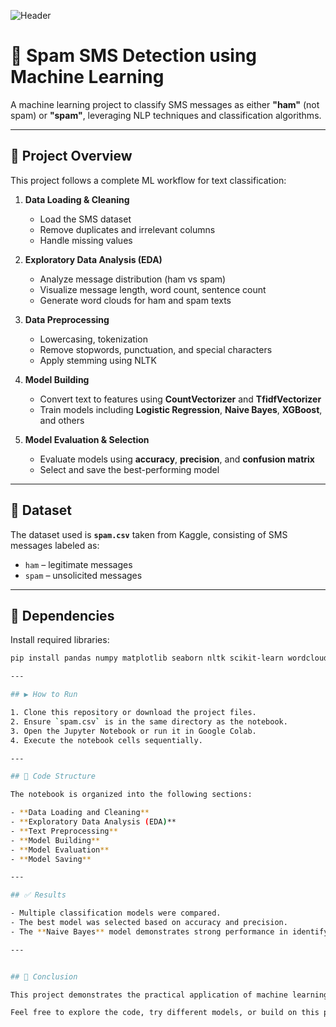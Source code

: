 ![Header](https://raw.githubusercontent.com/mukesh-ai/readme-assets/main/spam-sms-header.png)

# 📱 Spam SMS Detection using Machine Learning

A machine learning project to classify SMS messages as either **"ham"** (not spam) or **"spam"**, leveraging NLP techniques and classification algorithms.

---

## 🚀 Project Overview

This project follows a complete ML workflow for text classification:

1. **Data Loading & Cleaning**  
   - Load the SMS dataset  
   - Remove duplicates and irrelevant columns  
   - Handle missing values

2. **Exploratory Data Analysis (EDA)**  
   - Analyze message distribution (ham vs spam)  
   - Visualize message length, word count, sentence count  
   - Generate word clouds for ham and spam texts

3. **Data Preprocessing**  
   - Lowercasing, tokenization  
   - Remove stopwords, punctuation, and special characters  
   - Apply stemming using NLTK

4. **Model Building**  
   - Convert text to features using **CountVectorizer** and **TfidfVectorizer**  
   - Train models including **Logistic Regression**, **Naive Bayes**, **XGBoost**, and others

5. **Model Evaluation & Selection**  
   - Evaluate models using **accuracy**, **precision**, and **confusion matrix**  
   - Select and save the best-performing model

---

## 📂 Dataset

The dataset used is **`spam.csv`** taken from Kaggle, consisting of SMS messages labeled as:

- `ham` – legitimate messages  
- `spam` – unsolicited messages

---

## 🧰 Dependencies

Install required libraries:

```bash
pip install pandas numpy matplotlib seaborn nltk scikit-learn wordcloud xgboost

---

## ▶️ How to Run

1. Clone this repository or download the project files.  
2. Ensure `spam.csv` is in the same directory as the notebook.  
3. Open the Jupyter Notebook or run it in Google Colab.  
4. Execute the notebook cells sequentially.

---

## 🧱 Code Structure

The notebook is organized into the following sections:

- **Data Loading and Cleaning**  
- **Exploratory Data Analysis (EDA)**  
- **Text Preprocessing**  
- **Model Building**  
- **Model Evaluation**  
- **Model Saving**

---

## ✅ Results

- Multiple classification models were compared.  
- The best model was selected based on accuracy and precision.  
- The **Naive Bayes** model demonstrates strong performance in identifying spam messages.

---


## 🚀 Conclusion

This project demonstrates the practical application of machine learning techniques in Natural Language Processing (NLP) to detect spam messages. It showcases the end-to-end workflow from data cleaning to model deployment readiness, with room for future enhancement.

Feel free to explore the code, try different models, or build on this project for deployment!



